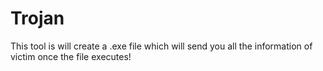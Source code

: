 # Trojan
This tool is will create a .exe file which will send you all the information of victim once the file executes!
